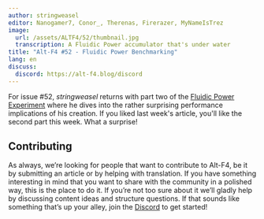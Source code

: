 ```yaml
---
author: stringweasel
editor: Nanogamer7, Conor_, Therenas, Firerazer, MyNameIsTrez
image:
  url: /assets/ALTF4/52/thumbnail.jpg
  transcription: A Fluidic Power accumulator that's under water
title: "Alt-F4 #52 - Fluidic Power Benchmarking"
lang: en
discuss:
  discord: https://alt-f4.blog/discord
---
```


For issue #52, *stringweasel* returns with part two of the [Fluidic Power Experiment](https://alt-f4.blog/ALTF4-51/) where he dives into the rather surprising performance implications of his creation. If you liked last week's article, you'll like the second part this week. What a surprise!

## Contributing

As always, we’re looking for people that want to contribute to Alt-F4, be it by submitting an article or by helping with translation. If you have something interesting in mind that you want to share with the community in a polished way, this is the place to do it. If you’re not too sure about it we’ll gladly help by discussing content ideas and structure questions. If that sounds like something that’s up your alley, join the [Discord](https://alt-f4.blog/discord) to get started!
